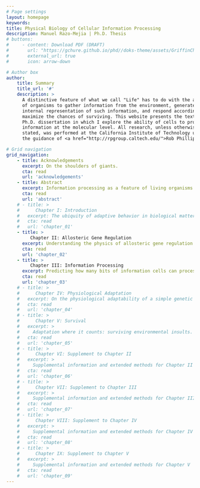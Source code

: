 ```yaml
---
# Page settings
layout: homepage
keywords:
title: Physical Biology of Cellular Information Processing
description: Manuel Razo-Mejia | Ph.D. Thesis
# buttons:
#     - content: Download PDF (DRAFT)
#       url: "https://gchure.github.io/phd//doks-theme/assets/GriffinChure_Thesis_2020-05-08.pdf"
#       external_url: true
#       icon: arrow-down

# Author box
author:
    title: Summary
    title_url: '#'
    description: >
      A distinctive feature of what we call "Life" has to do with the ability
      of organisms to gather information from the environment, generate an 
      internal representation of such information, and respond accordingly to
      maximize the chances of surviving. This website presents the text of my
      Ph.D. dissertation in which I explore the ability of cells to process
      information at the molecular level. All research, unless otherwise 
      stated, was performed at the California Institute of Technology under 
      the guidance of <a href="http://rpgroup.caltech.edu/">Rob Phillips</a>.

# Grid navigation
grid_navigation:
    - title: Acknowledgements
      excerpt: On the shoulders of giants.
      cta: read
      url: 'acknowledgements'
    - title: Abstract
      excerpt: Information processing as a feature of living organisms
      cta: read
      url: 'abstract'
    # - title: >
    #      Chapter I: Introduction
    #   excerpt: The ubiquity of adaptive behavior in biological matter.
    #   cta: read
    #   url: 'chapter_01'
    - title: >
         Chapter II: Allosteric Gene Regulation
      excerpt: Understanding the physics of allosteric gene regulation
      cta: read
      url: 'chapter_02'
    - title: >
         Chapter III: Information Processing
      excerpt: Predicting how many bits of information cells can process
      cta: read
      url: 'chapter_03'
    # - title: >
    #      Chapter IV: Physiological Adaptation 
    #   excerpt: On the physiological adaptability of a simple genetic circuit 
    #   cta: read
    #   url: 'chapter_04'
    # - title: >
    #      Chapter V: Survival
    #   excerpt: >
    #     Adaptation where it counts: surviving environmental insults.
    #   cta: read
    #   url: 'chapter_05'
    # - title: >
    #      Chapter VI: Supplement to Chapter II
    #   excerpt: >
    #     Supplemental information and extended methods for Chapter II
    #   cta: read
    #   url: 'chapter_06'
    # - title: >
    #      Chapter VII: Supplement to Chapter III
    #   excerpt: >
    #     Supplemental information and extended methods for Chapter III
    #   cta: read
    #   url: 'chapter_07'
    # - title: >
    #      Chapter VIII: Supplement to Chapter IV
    #   excerpt: >
    #     Supplemental information and extended methods for Chapter IV
    #   cta: read
    #   url: 'chapter_08'
    # - title: >
    #      Chapter IX: Supplement to Chapter V
    #   excerpt: >
    #     Supplemental information and extended methods for Chapter V
    #   cta: read
    #   url: 'chapter_09'
---
```

